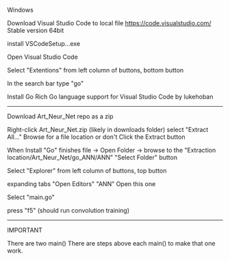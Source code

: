 Windows

Download Visual Studio Code to local file
	https://code.visualstudio.com/
Stable version 64bit

install VSCodeSetup...exe

Open Visual Studio Code

Select "Extentions" from left column of buttons, bottom button

In the search bar type "go"

Install Go
	Rich Go language support for Visual Studio Code
	by lukehoban

--------------------------------------------

Download Art_Neur_Net repo as a zip

Right-click Art_Neur_Net.zip (likely in downloads folder)
	select "Extract All..."
	Browse for a file location or don't
	Click the Extract button

When Install "Go" finishes
file -> Open Folder -> browse to the "Extraction location/Art_Neur_Net/go_ANN/ANN"
"Select Folder" button

Select "Explorer" from left column of buttons, top button

expanding tabs
"Open Editors"
"ANN" Open this one

Select "main.go"

press "f5" (should run convolution training)

------------------------------------------------------------------------
IMPORTANT

There are two main()
There are steps above each main() to make that one work.
